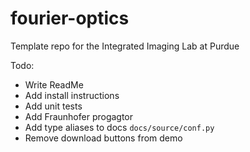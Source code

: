 # fourier-optics
 Template repo for the Integrated Imaging Lab at Purdue


Todo:
- Write ReadMe
- Add install instructions
- Add unit tests
- Add Fraunhofer progagtor
- Add type aliases to docs `docs/source/conf.py`
- Remove download buttons from demo
